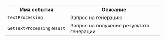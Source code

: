 Имя события | Описание
--- | ---
`TextProcessing` | Запрос на генерацию
`GetTextProcessingResult` | Запрос на получение результата генерации